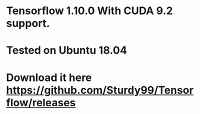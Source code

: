 # Tensorflow 1.10.0 With CUDA 9.2 support.
# Tested on Ubuntu 18.04
# Download it here https://github.com/Sturdy99/Tensorflow/releases
